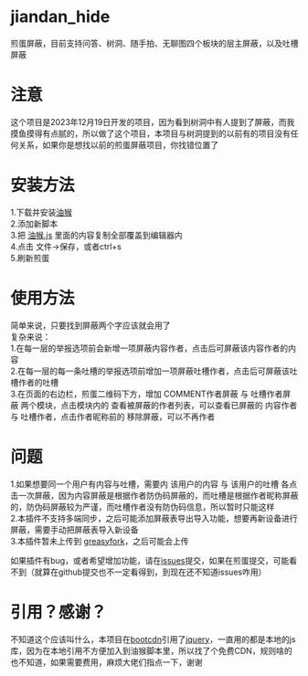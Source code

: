 # jiandan_hide
煎蛋屏蔽，目前支持问答、树洞、随手拍、无聊图四个板块的层主屏蔽，以及吐槽屏蔽

# 注意
这个项目是2023年12月19日开发的项目，因为看到树洞中有人提到了屏蔽，而我摸鱼摸得有点腻的，所以做了这个项目，本项目与树洞提到的以前有的项目没有任何关系，如果你是想找以前的煎蛋屏蔽项目，你找错位置了

# 安装方法
1.下载并安装[油猴](https://www.tampermonkey.net/)  
2.添加新脚本  
3.把 [油猴.js](https://github.com/Bili345679/jiandan_hide/blob/main/%E6%B2%B9%E7%8C%B4.js) 里面的内容复制全部覆盖到编辑器内  
4.点击 文件->保存，或者ctrl+s  
5.刷新煎蛋  

# 使用方法
简单来说，只要找到屏蔽两个字应该就会用了  
复杂来说：  
1.在每一层的举报选项前会新增一项屏蔽内容作者，点击后可屏蔽该内容作者的内容  
2.在每一层的每一条吐槽的举报选项前增加一项屏蔽吐槽作者，点击后可屏蔽该吐槽作者的吐槽  
3.在页面的右边栏，煎蛋二维码下方，增加 COMMENT作者屏蔽 与 吐槽作者屏蔽 两个模块，点击模块内的 查看被屏蔽的作者列表，可以查看已屏蔽的 内容作者 与 吐槽作者，点击作者昵称前的 移除屏蔽，可以不再作者  

# 问题
1.如果想要同一个用户有内容与吐槽，需要内 该用户的内容 与 该用户的吐槽 各点击一次屏蔽，因为内容屏蔽是根据作者防伪码屏蔽的，而吐槽是根据作者昵称屏蔽的，防伪码屏蔽较为严谨，而吐槽作者没有防伪码信息，所以暂时只能这样  
2.本插件不支持多端同步，之后可能添加屏蔽表导出导入功能，想要再新设备进行屏蔽，需要手动把屏蔽表导入新设备  
3.本插件暂未上传到 [greasyfork](https://greasyfork.org/zh-CN)，之后可能会上传  

如果插件有bug，或者希望增加功能，请在[issues](https://github.com/Bili345679/drag_to_run/issues)提交，如果在煎蛋提交，可能看不到（就算在github提交也不一定看得到，到现在还不知道issues咋用）

# 引用？感谢？
不知道这个应该叫什么，本项目在[bootcdn](https://www.bootcdn.cn/all/)引用了[jquery](https://jquery.com/)，一直用的都是本地的js库，因为在本地引用不方便加入到油猴脚本里，所以找了个免费CDN，规则啥的也不知道，如果需要费用，麻烦大佬们指点一下，谢谢
